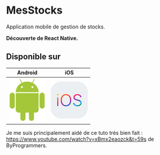 # MesStocks

Application mobile de gestion de stocks.

**Découverte de React Native.**

## Disponible sur

| Android | iOS |
| ------ | ------ |
| ![Android](project_images/android.png) | ![iOS](project_images/ios.png) |

Je me suis principalement aidé de ce tuto très bien fait : https://www.youtube.com/watch?v=xBmx2eaozck&t=59s de ByProgrammers.
